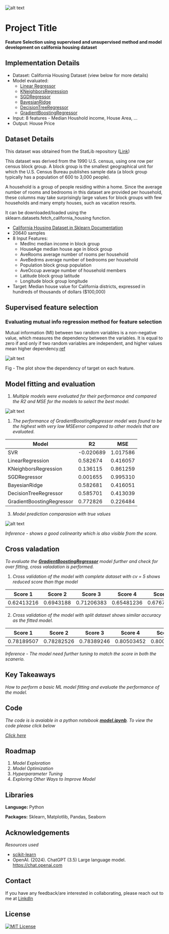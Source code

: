 ![alt text](https://github.com/sonti-roy/california_housing/blob/main/plots/logo.png)


# Project Title
**Feature Selection using supervised and unsupervised method and model development on california housing dataset**


## Implementation Details

- Dataset: California Housing Dataset (view below for more details)
- Model evaluated: 
  - [Linear Regressor](https://scikit-learn.org/stable/modules/generated/sklearn.linear_model.LinearRegression.html)
  - [KNeighborsRegression](https://scikit-learn.org/stable/modules/generated/sklearn.neighbors.KNeighborsRegressor.html)
  - [SGDRegressor](https://scikit-learn.org/stable/modules/generated/sklearn.linear_model.SGDRegressor.html)
  - [BayesianRidge](https://scikit-learn.org/stable/modules/generated/sklearn.linear_model.BayesianRidge.html)
  - [DecisionTreeRegressor](https://scikit-learn.org/stable/modules/generated/sklearn.tree.DecisionTreeRegressor.html)
  - [GradientBoostingRegressor](https://scikit-learn.org/stable/modules/generated/sklearn.ensemble.GradientBoostingRegressor.html)
- Input: 8 features - Median Houshold income, House Area, ...
- Output: House Price

## Dataset Details

This dataset was obtained from the StatLib repository ([Link](https://www.dcc.fc.up.pt/~ltorgo/Regression/cal_housing.html))

This dataset was derived from the 1990 U.S. census, using one row per census block group. A block group is the smallest geographical unit for which the U.S. Census Bureau publishes sample data (a block group typically has a population of 600 to 3,000 people).

A household is a group of people residing within a home. Since the average number of rooms and bedrooms in this dataset are provided per household, these columns may take surprisingly large values for block groups with few households and many empty houses, such as vacation resorts.

It can be downloaded/loaded using the sklearn.datasets.fetch_california_housing function.

- [California Housing Dataset in Sklearn Documentation](https://scikit-learn.org/stable/modules/generated/sklearn.datasets.fetch_california_housing.html)
- 20640 samples
- 8 Input Features: 
    - MedInc median income in block group
    - HouseAge median house age in block group
    - AveRooms average number of rooms per household
    - AveBedrms average number of bedrooms per household
    - Population block group population
    - AveOccup average number of household members
    - Latitude block group latitude
    - Longitude block group longitude
- Target: Median house value for California districts, expressed in hundreds of thousands of dollars ($100,000)
  
## Supervised feature selection

### Evaluating mutual info regression method for feature selection

Mutual information (MI) between two random variables is a non-negative value, which measures the dependency between the variables. It is equal to zero if and only if two random variables are independent, and higher values mean higher dependency.[ref](https://scikit-learn.org/stable/modules/generated/sklearn.feature_selection.mutual_info_regression.html)

![alt text](https://github.com/sonti-roy/featureSelection_california_housing/blob/main/plots/mutual_info_regression_comparasion.png)

Fig - The plot show the dependency of target on each feature. 

## Model fitting and evaluation

1. *Multiple models were evaluated for their performance and compared the R2 and MSE for the models to select the best model.*
   
![alt text](https://github.com/sonti-roy/california_housing/blob/main/plots/model_performance.png)

1. *The performance of GradientBoostingRegressor model was found to be the highest with very low MSEerror compared to other models that are evaluated.*

| Model                     | R2        | MSE      |
|----------------------------|----------|----------|
| SVR                        | -0.020689| 1.017586 |
| LinearRegression           | 0.582674 | 0.416057 |
| KNeighborsRegression       | 0.136115 | 0.861259 |
| SGDRegressor               | 0.001655 | 0.995310 |
| BayesianRidge              | 0.582681 | 0.416051 |
| DecisionTreeRegressor      | 0.585701 | 0.413039 |
| GradientBoostingRegressor  | 0.772826 | 0.226484 |

3. *Model prediction comparasion with true values*

![alt text](https://github.com/sonti-roy/california_housing/blob/main/plots/true_vs_prediction.png)

*Inference - shows a good colinearity which is also visible from the score.*

## Cross valadation

*To evaluate the **<u>GradientBoostingRegressor</u>** model further and check for over fitting, cross valadation is performed.*

1. *Cross validation of the model with complete dataset with cv = 5 shows reduced score than thge model*
        
| Score 1      | Score 2      | Score 3      | Score 4      | Score 5      |
|--------------|--------------|--------------|--------------|--------------|
| 0.62413216   | 0.6943188    | 0.71206383   | 0.65481236   | 0.67672756   |

2. *Cross validation of the model with split dataset shows similar accuracy as the fitted model.*

| Score 1      | Score 2      | Score 3      | Score 4      | Score 5      |
|--------------|--------------|--------------|--------------|--------------|
| 0.78189507   | 0.78282526   | 0.78389246   | 0.80503452   | 0.80055348   |

*Inference - The model need further tuning to match the score in both the scanerio.*

## Key Takeaways

*How to perform a basic ML model fitting and evaluate the performance of the model.*


## Code 

*The code is is avaiable in a python notebook **<u>model.ipynb</u>**. To view the code please click below*

[*Click here*](https://github.com/sonti-roy/california_housing/blob/main/model.ipynb)


## Roadmap

1. *Model Exploration*
2. *Model Optimization*
3. *Hyperparameter Tuning*
4. *Exploring Other Ways to Improve Model*

## Libraries 

**Language:** Python

**Packages:** Sklearn, Matplotlib, Pandas, Seaborn

## Acknowledgements

*Resources used* 

 - [scikit-learn](https://scikit-learn.org/stable/index.html)
 - OpenAI. (2024). ChatGPT (3.5) Large language model. https://chat.openai.com


## Contact

If you have any feedback/are interested in collaborating, please reach out to me at [LinkdIn](https://www.linkedin.com/in/sonti-roy-phd-8589b711a/)


## License

[![MIT License](https://img.shields.io/badge/License-MIT-green.svg)](https://choosealicense.com/licenses/mit/)

